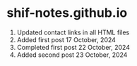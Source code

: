# shif-notes.github.io

1) Updated contact links in all HTML files
2) Added first post 17 October, 2024
3) Completed first post 22 October, 2024
4) Added second post 23 October, 2024